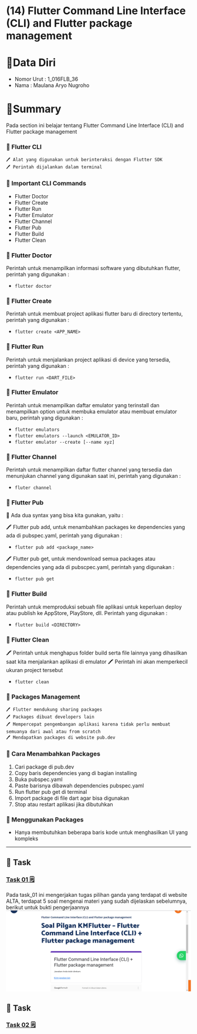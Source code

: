 # (14) Flutter Command Line Interface (CLI) and Flutter package management

# 👨Data Diri
- Nomor Urut : 1_016FLB_36
- Nama : Maulana Aryo Nugroho

# 📔Summary
Pada section ini belajar tentang Flutter Command Line Interface (CLI) and Flutter package management

### 📗 Flutter CLI
~~~
🖊️ Alat yang digunakan untuk berinteraksi dengan Flutter SDK
🖊️ Perintah dijalankan dalam terminal
~~~

### 📓 Important CLI Commands
- Flutter Doctor
- Flutter Create
- Flutter Run
- Flutter Emulator
- Flutter Channel
- Flutter Pub
- Flutter Build
- Flutter Clean

### 📖 Flutter Doctor
Perintah untuk menampilkan informasi software yang dibutuhkan flutter, perintah yang digunakan :
- ```flutter doctor```

### 📖 Flutter Create
Perintah untuk membuat project aplikasi flutter baru di directory tertentu, perintah yang digunakan :
- ```flutter create <APP_NAME>```

### 📖 Flutter Run
Perintah untuk menjalankan project aplikasi di device yang tersedia, perintah yang digunakan :
- ```flutter run <DART_FILE>```

### 📖 Flutter Emulator
Perintah untuk menampilkan daftar emulator yang terinstall dan menampilkan option untuk membuka emulator atau membuat emulator baru, perintah yang digunakan :
- ```flutter emulators```
- ```flutter emulators --launch <EMULATOR_ID>```
- ```flutter emulator --create [--name xyz]```

### 📖 Flutter Channel
Perintah untuk menampilkan daftar flutter channel yang tersedia dan menunjukan channel yang digunakan saat ini, perintah yang digunakan :
- ```fluter channel```

### 📖 Flutter Pub
📝 Ada dua syntax yang bisa kita gunakan, yaitu :

🖍️ Flutter pub add, untuk menambahkan packages ke dependencies yang ada di pubspec.yaml, perintah yang digunakan :
- ```flutter pub add <package_name>```

🖍️ Flutter pub get, untuk mendownload semua packages atau dependencies yang ada di pubscpec.yaml, perintah yang digunakan :
- ```flutter pub get```

### 📖 Flutter Build
Perintah untuk memproduksi sebuah file aplikasi untuk keperluan deploy atau publish ke AppStore, PlayStore, dll. Perintah yang digunakan :
- ```flutter build <DIRECTORY>```

### 📖 Flutter Clean
🖍️ Perintah untuk menghapus folder build serta file lainnya yang dihasilkan saat kita menjalankan aplikasi di emulator
🖍️ Perintah ini akan memperkecil ukuran project tersebut
- ```flutter clean```

### 📙 Packages Management
~~~
🖊️ Flutter mendukung sharing packages
🖊️ Packages dibuat developers lain
🖊️ Mempercepat pengembangan aplikasi karena tidak perlu membuat semuanya dari awal atau from scratch
🖊️ Mendapatkan packages di website pub.dev
~~~

### 📖 Cara Menambahkan Packages
1. Cari package di pub.dev
2. Copy baris dependencies yang di bagian installing
3. Buka pubspec.yaml
4. Paste barisnya dibawah dependencies pubspec.yaml
5. Run flutter pub get di terminal
6. Import package di file dart agar bisa digunakan
7. Stop atau restart aplikasi jika dibutuhkan

### 📖 Menggunakan Packages
- Hanya membutuhkan beberapa baris kode untuk menghasilkan UI yang kompleks

---
## 📒 Task
### [Task 01 🗒](#descriptive-)
Pada task_01 ini mengerjakan tugas pilihan ganda yang terdapat di website ALTA, terdapat 5 soal mengenai materi yang sudah dijelaskan sebelumnya, berikut untuk bukti pengerjaannya
![image](/14_Flutter_CLI_Package/screenshot/image_01.png)

## 📒 Task
### [Task 02 🗒](#descriptive-)